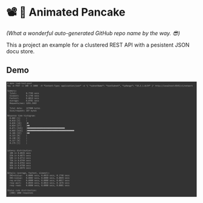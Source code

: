 # 📽 🥞 Animated Pancake
*(What a wonderful auto-generated GitHub repo name by the way. 😎)*


This a project an example for a clustered REST API with a pesistent JSON docu store.

## Demo


[![IMAGE ALT TEXT HERE](https://github.com/mystman/animated-pancake/blob/main/demo/Thumbnail.png)](https://github.com/mystman/animated-pancake/blob/main/demo/Full_demo_1080p.mp4)
